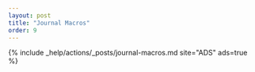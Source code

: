 ```yaml
---
layout: post
title: "Journal Macros"
order: 9
---
```


{% include _help/actions/_posts/journal-macros.md site="ADS" ads=true %}
